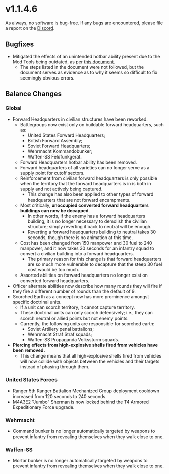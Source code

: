 # v1.1.4.6

As always, no software is bug-free. If any bugs are encountered, please file a report on the [Discord](https://discord.gg/6VeK5jhggB).

## Bugfixes

- Mitigated the effects of an unintended hotbar ability present due to the Mod Tools being outdated, as per [this document](https://www.coh2.org/topic/108687/guide-merge-the-patch-with-outdated-tools).
  - The steps listed in the document were not followed, but the document serves as evidence as to why it seems so difficult to fix seemingly obvious errors.

## Balance Changes

### Global

- Forward Headquarters in civilian structures have been reworked.
  - Battlegroups now exist only on buildable forward headquarters, such as:
    - United States Forward Headquarters;
    - British Forward Assembly;
    - Soviet Forward Headquarters;
    - Wehrmacht Kommandobunker;
    - Waffen-SS Feldfunkgerät.
  - Forward Headquarters hotbar ability has been removed.
  - Forward headquarters of all varieties can no longer serve as a supply point for cutoff sectors.
  - Reinforcement from civilian forward headquarters is only possible when the territory that the forward headquarters is in is both in supply and not actively being captured.
    - This change has also been applied to other types of forward headquarters that are not forward encampments.
  - Most critically, **unoccupied converted forward headquarters buildings can now be decapped**.
    - In other words, if the enemy has a forward headquarters building, it is no longer necessary to demolish the civilian structure; simply reverting it back to neutral will be enough.
    - Reverting a forward headquarters building to neutral takes 30 seconds, though there is no animation at this time.
  - Cost has been changed from 150 manpower and 30 fuel to 240 manpower, and it now takes 30 seconds for an infantry squad to convert a civilian building into a forward headquarters.
    - The primary reason for this change is that forward headquarters are so much more vulnerable to decapture that the steep 30 fuel cost would be too much.
  - Assorted abilities on forward headquarters no longer exist on converted forward headquarters.
- Officer alternate abilities now describe how many rounds they will fire if they fire a different number of rounds than the default of 9.
- Scorched Earth as a concept now has more prominence amongst specific doctrinal units.
  - If a unit can scorch territory, it cannot capture territory.
  - These doctrinal units can only scorch defensively; i.e., they can scorch neutral or allied points but not enemy points.
  - Currently, the following units are responsible for scorched earth:
    - Soviet Artillery penal battalions;
    - Wehrmacht Straf Straf squads;
    - Waffen-SS Propaganda Volkssturm squads.
- **Piercing effects from high-explosive shells fired from vehicles have been removed.**
  - This change means that all high-explosive shells fired from vehicles will now collide with objects between the vehicles and their targets instead of phasing through them.

### United States Forces

- Ranger 5th Ranger Battalion Mechanized Group deployment cooldown increased from 120 seconds to 240 seconds.
- M4A3E2 "Jumbo" Sherman is now locked behind the T4 Armored Expeditionary Force upgrade.

### Wehrmacht

- Command bunker is no longer automatically targeted by weapons to prevent infantry from revealing themselves when they walk close to one.

### Waffen-SS

- Mortar bunker is no longer automatically targeted by weapons to prevent infantry from revealing themselves when they walk close to one.
